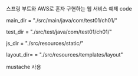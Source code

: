스프링 부트와 AWS로 혼자 구현하는 웹 서비스 예제 code

main_dir = "./src/main/java/com/test01/ch01/"

test_dir = "./src/test/java/com/test01/ch01/"

js_dir = "./src/resources/static/"

layout_dir= = "./src/resources/templates/layout"


mustache 사용
